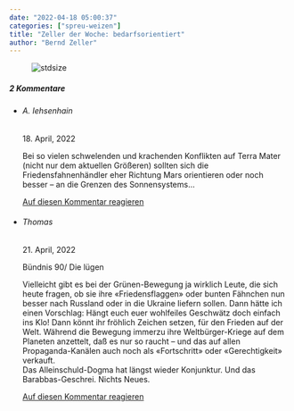 ```yaml
---
date: "2022-04-18 05:00:37"
categories: ["spreu-weizen"]
title: "Zeller der Woche: bedarfsorientiert"
author: "Bernd Zeller"
---
```



<figure>
<img src="https://www.publicomag.com/wp-content/uploads/2022/04/Bedarfsorientiert-1320x930.jpg" alt=stdsize>
</figure>


<!--more-->
<h5 class="comments-h">
2 Kommentare </h5>
<ul class="commentlist">
<li class="comment even thread-even depth-1 clearfix" id="li-comment-118109">
<h6 class="author">A. Iehsenhain</h6> <span class="date">18. April, 2022</span>



Bei so vielen schwelenden und krachenden Konflikten auf Terra Mater (nicht nur dem aktuellen Größeren) sollten sich die Friedensfahnenhändler eher Richtung Mars orientieren oder noch besser &#8211; an die Grenzen des Sonnensystems&#8230;

<a rel="nofollow" class="comment-reply-link" href="#comment-118109" data-commentid="118109" data-postid="15390" data-belowelement="comment-118109" data-respondelement="respond" data-replyto="Antworte auf A. Iehsenhain" aria-label="Antworte auf A. Iehsenhain">Auf diesen Kommentar reagieren</a> 


</li>
<li class="comment odd alt thread-odd thread-alt depth-1 clearfix" id="li-comment-118113">
<h6 class="author">Thomas</h6> <span class="date">21. April, 2022</span>



Bündnis 90/ Die lügen

Vielleicht gibt es bei der Grünen-Bewegung ja wirklich Leute, die sich heute fragen, ob sie ihre «Friedensflaggen» oder bunten Fähnchen nun besser nach Russland oder in die Ukraine liefern sollen. Dann hätte ich einen Vorschlag: Hängt euch euer wohlfeiles Geschwätz doch einfach ins Klo! Dann könnt ihr fröhlich Zeichen setzen, für den Frieden auf der Welt. Während die Bewegung immerzu ihre Weltbürger-Kriege auf dem Planeten anzettelt, daß es nur so raucht &#8211; und das auf allen Propaganda-Kanälen auch noch als «Fortschritt» oder «Gerechtigkeit» verkauft.<br>
Das Alleinschuld-Dogma hat längst wieder Konjunktur. Und das Barabbas-Geschrei. Nichts Neues.

<a rel="nofollow" class="comment-reply-link" href="#comment-118113" data-commentid="118113" data-postid="15390" data-belowelement="comment-118113" data-respondelement="respond" data-replyto="Antworte auf Thomas" aria-label="Antworte auf Thomas">Auf diesen Kommentar reagieren</a> 


</li>
</ul>
